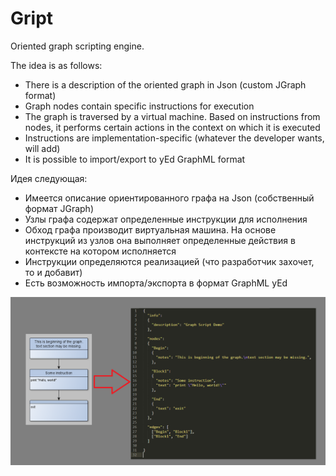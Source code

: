 # Gript

Oriented graph scripting engine.

The idea is as follows:
- There is a description of the oriented graph in Json (custom JGraph format)
- Graph nodes contain specific instructions for execution
- The graph is traversed by a virtual machine. Based on instructions from nodes, it performs certain actions in the context on which it is executed
- Instructions are implementation-specific (whatever the developer wants, will add)
- It is possible to import/export to yEd GraphML format

Идея следующая:
- Имеется описание ориентированного графа на Json (собственный формат JGraph)
- Узлы графа содержат определенные инструкции для исполнения
- Обход графа производит виртуальная машина. На основе инструкций из узлов она выполняет определенные действия в контексте на котором исполняется
- Инструкции определяются реализацией (что разработчик захочет, то и добавит)
- Есть возможность импорта/экспорта в формат GraphML yEd

![Gript_in_anutshell](Gript_in_anutshell.png)
